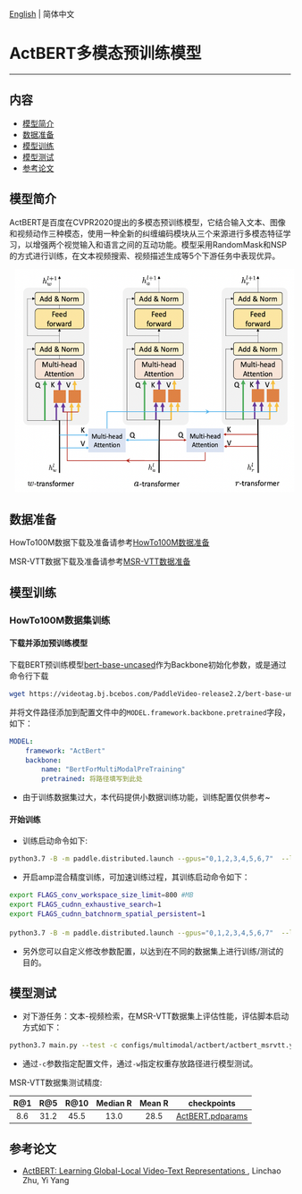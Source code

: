 [English](../../../en/model_zoo/multimodal/actbert.md) | 简体中文

# ActBERT多模态预训练模型

---
## 内容

- [模型简介](#模型简介)
- [数据准备](#数据准备)
- [模型训练](#模型训练)
- [模型测试](#模型测试)
- [参考论文](#参考论文)


## 模型简介

ActBERT是百度在CVPR2020提出的多模态预训练模型，它结合输入文本、图像和视频动作三种模态，使用一种全新的纠缠编码模块从三个来源进行多模态特征学习，以增强两个视觉输入和语言之间的互动功能。模型采用RandomMask和NSP的方式进行训练，在文本视频搜索、视频描述生成等5个下游任务中表现优异。

<div align="center">
<img src="../../../images/actbert.png" height=400 width=500 hspace='10'/> <br />
</div>


## 数据准备

HowTo100M数据下载及准备请参考[HowTo100M数据准备](../../dataset/howto100m.md)

MSR-VTT数据下载及准备请参考[MSR-VTT数据准备](../../dataset/msrvtt.md)


## 模型训练

### HowTo100M数据集训练

#### 下载并添加预训练模型

下载BERT预训练模型[bert-base-uncased](https://videotag.bj.bcebos.com/PaddleVideo-release2.2/bert-base-uncased.pdparams)作为Backbone初始化参数，或是通过命令行下载

```bash
wget https://videotag.bj.bcebos.com/PaddleVideo-release2.2/bert-base-uncased.pdparams
```

并将文件路径添加到配置文件中的`MODEL.framework.backbone.pretrained`字段，如下：

```yaml
MODEL:
    framework: "ActBert"
    backbone:
        name: "BertForMultiModalPreTraining"
        pretrained: 将路径填写到此处
```

- 由于训练数据集过大，本代码提供小数据训练功能，训练配置仅供参考~

#### 开始训练

- 训练启动命令如下:

```bash
python3.7 -B -m paddle.distributed.launch --gpus="0,1,2,3,4,5,6,7"  --log_dir=log_actbert  main.py  --validate -c configs/multimodal/actbert/actbert.yaml
```

- 开启amp混合精度训练，可加速训练过程，其训练启动命令如下：

```bash
export FLAGS_conv_workspace_size_limit=800 #MB
export FLAGS_cudnn_exhaustive_search=1
export FLAGS_cudnn_batchnorm_spatial_persistent=1

python3.7 -B -m paddle.distributed.launch --gpus="0,1,2,3,4,5,6,7"  --log_dir=log_actbert  main.py  --amp --validate -c configs/multimodal/actbert/actbert.yaml
```

- 另外您可以自定义修改参数配置，以达到在不同的数据集上进行训练/测试的目的。


## 模型测试

- 对下游任务：文本-视频检索，在MSR-VTT数据集上评估性能，评估脚本启动方式如下：


```bash
python3.7 main.py --test -c configs/multimodal/actbert/actbert_msrvtt.yaml -w Actbert.pdparams
```

- 通过`-c`参数指定配置文件，通过`-w`指定权重存放路径进行模型测试。


MSR-VTT数据集测试精度:

| R@1 | R@5 | R@10 | Median R | Mean R | checkpoints |
| :------: | :----------: | :----: | :----: | :----: | :----: |
| 8.6 | 31.2 | 45.5 | 13.0 | 28.5 | [ActBERT.pdparams](https://videotag.bj.bcebos.com/PaddleVideo-release2.2/ActBERT.pdparams) |


## 参考论文

- [ActBERT: Learning Global-Local Video-Text Representations
](https://arxiv.org/abs/2011.07231), Linchao Zhu, Yi Yang
